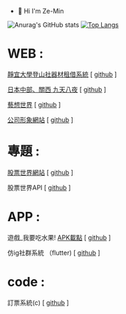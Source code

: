- 👋 Hi I'm Ze-Min  

![Anurag's GitHub stats](https://github-readme-stats.vercel.app/api?username=likeyou600&count_private=true&theme=tokyonight)
[![Top Langs](https://github-readme-stats.vercel.app/api/top-langs/?username=likeyou600&layout=compact&theme=tokyonight)](https://github.com/anuraghazra/github-readme-stats)


# WEB :  
[靜宜大學登山社器材租借系統](https://bakerychu.com/PUmountain "link")   [ [github](https://github.com/likeyou600/PUmountain "link") ]  

[日本中部、關西 九天八夜](https://bakerychu.com/japan "link")   [ [github](https://github.com/likeyou600/japan "link") ]  

[藝想世界](https://bakerychu.com/artworld/home.html "link")   [ [github](https://github.com/likeyou600/artworld "link") ]  

[公司形象網站](https://bakerychu.com/test/mtc/mtc.html "link") [ [github](https://github.com/likeyou600/mtc_web "link") ]  

# 專題 :
[股票世界網站](https://stock.bakerychu.com/ "link") [ [github](https://github.com/TWStockworld/stockworld_web "link") ]  

股票世界API [ [github](https://github.com/TWStockworld/stockworld_api "link") ]  

 # APP :  
遊戲_我要吃水果!  [APK載點](https://github.com/likeyou600/APP-fruit/raw/master/OUTPUT_APK/release/app-release.apk "link")   [ [github](https://github.com/likeyou600/APP-fruit "link") ]  

仿ig社群系統 （flutter) [ [github](https://github.com/likeyou600/clothing_app "link") ]

 # code :
訂票系統(c) [ [github](https://github.com/likeyou600/C_HighSpeedRail "link") ]  


